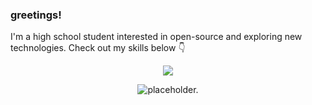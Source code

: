 ### greetings!
I'm a high school student interested in open-source and exploring new technologies. Check out my skills below 👇

<p align="center">
  <a href="https://skillicons.dev">
    <img src="https://skillicons.dev/icons?i=vim,arch,docker,arduino,raspberrypi,py,cpp,ts" />
  </a>
</p>

<p href="https://github.com/owo93" align="center">
  <picture>
    <source media="(prefers-color-scheme: dark)" srcset="https://github-readme-stats.vercel.app/api?username=owo93&show_icons=true&theme=buefy&bg_color=00000000&hide_border=true&text_color=c6c6c6">
    <source media="(prefers-color-scheme: light)" srcset="https://github-readme-stats.vercel.app/api?username=owo93&show_icons=true&theme=buefy&bg_color=00000000&hide_border=true">
    <img alt="placeholder." src="https://github-readme-stats.vercel.app/api?username=owo93&show_icons=true&theme=light">
  </picture>
</p>
